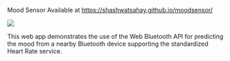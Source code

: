 Mood Sensor
Available at https://shashwatsahay.github.io/moodsensor/

<img src="https://shashwatsahay.github.io/moodsensor/app.png">

This web app demonstrates the use of the Web Bluetooth API for predicting the mood from a nearby Bluetooth device supporting the standardized Heart Rate
service.

